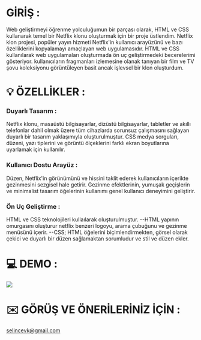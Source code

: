 <h1>GİRİŞ :</h1>

Web geliştirmeyi öğrenme yolculuğumun bir parçası olarak, HTML ve CSS kullanarak temel bir Netflix klonu oluşturmak için bir proje üstlendim.
Netflix klon projesi, popüler yayın hizmeti Netflix'in kullanıcı arayüzünü ve bazı özelliklerini kopyalamayı amaçlayan web uygulamasıdır.
 HTML ve CSS kullanılarak web uygulamaları oluşturmada ön uç geliştirmedeki becerelerimi gösteriyor.
 kullanıcıların fragmanları izlemesine olanak tanıyan bir film ve TV şovu koleksiyonu görüntüleyen basit ancak işlevsel bir klon oluşturdum.

 <h1> 💡 ÖZELLİKLER :</h1>

<h3> Duyarlı Tasarım :</h3>

Netflix klonu, masaüstü bilgisayarlar, dizüstü bilgisayarlar, tabletler ve akıllı telefonlar dahil olmak üzere tüm cihazlarda sorunsuz çalışmasını sağlayan duyarlı bir tasarım yaklaşımıyla oluşturulmuştur. CSS medya sorguları, düzeni, yazı tiplerini ve görüntü ölçeklerini farklı ekran boyutlarına uyarlamak için kullanılır.

<h3> Kullanıcı Dostu Arayüz :</h3>

Düzen, Netflix'in görünümünü ve hissini taklit ederek kullanıcıların içerikte gezinmesini sezgisel hale getirir. Gezinme efektlerinin, yumuşak geçişlerin ve minimalist tasarım öğelerinin kullanımı genel kullanıcı deneyimini geliştirir.

<h3> Ön Uç Geliştirme :</h3>

HTML ve CSS teknolojileri kullaılarak oluşturulmuştur.
--HTML yapının omurgasını oluşturur netflix benzeri logoyu, arama çubuğunu ve gezinme menüsünü içerir.
--CSS; HTML öğelerini biçimlendirmekten, görsel olarak çekici ve duyarlı bir düzen sağlamaktan sorumludur ve stil ve düzen ekler.

<h1> 💻 DEMO :</h1>

![](demo.gif)

<h1> ✉️ GÖRÜŞ VE ÖNERİLERİNİZ İÇİN :</h1>

selincevk@gmail.com